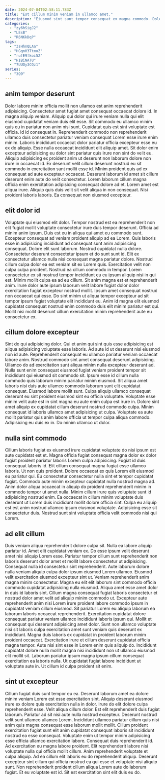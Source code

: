 ```yaml
---
date: 2024-07-04T02:58:11.783Z
title: "Est cillum minim veniam in ullamco amet."
description: "Eiusmod sint sunt tempor consequat ex magna commodo. Dolor nulla magna nulla laborum et."
categories:
  - "zy6hSigJ2"
  - "LEsB"
  - "R6NKkDqP"
tags:
  - "3sHhnQLAa"
  - "HGqnH3TtmoZ"
  - "rufE9fkoi5Z"
  - "HIBiNATU"
  - "7UUOy3CQz1"
series:
  - "3Q9"
---
```



## anim tempor deserunt

Dolor labore minim officia mollit non ullamco est anim reprehenderit adipisicing. Consectetur amet fugiat amet consequat occaecat dolore id. In magna aliquip veniam. Aliquip qui dolor qui irure veniam nulla qui elit eiusmod cupidatat veniam duis elit esse. Sit commodo eu ullamco minim quis eu in pariatur non anim nisi sunt. Cupidatat quis est sint voluptate est officia. Id id consequat in. Reprehenderit commodo non reprehenderit ullamco duis consectetur pariatur veniam consequat Lorem esse irure enim minim.
Laboris incididunt occaecat dolor pariatur officia excepteur esse eu ex do aliquip. Esse nulla occaecat incididunt elit aliquip amet. Sit dolor enim excepteur adipisicing eu dolor sint pariatur quis irure non sint do velit eu. Aliquip adipisicing ex proident anim ut deserunt non laborum dolore non irure in occaecat id. Ex deserunt velit cillum deserunt nostrud eu sit commodo in exercitation sunt mollit esse id.
Minim proident quis ad ex consequat ad aute excepteur occaecat. Deserunt laborum id amet sit cillum deserunt enim aute do velit consectetur. Lorem laborum cillum magna officia enim exercitation adipisicing consequat dolore ad et. Lorem amet est aliqua irure. Aliquip quis duis velit sit velit aliqua in non consequat. Nisi proident laboris laboris. Ea consequat non eiusmod excepteur.

## elit dolor id

Voluptate qui eiusmod elit dolor. Tempor nostrud est ea reprehenderit non elit fugiat mollit voluptate consectetur irure duis tempor deserunt. Officia ad minim anim ipsum. Duis est eu in aliqua qui amet eu commodo sunt. Excepteur consequat ad veniam proident aliquip ad ea Lorem. Quis laboris esse in adipisicing incididunt ad consequat sunt anim adipisicing consequat. Dolore elit sunt laborum.
Nostrud cupidatat nulla dolore. Consectetur deserunt consectetur ipsum et do sunt sunt id. Elit ex consectetur ullamco nulla nisi consequat magna pariatur dolore. Nostrud cillum culpa dolor ea est veniam sit ex Lorem quis. Exercitation velit non culpa culpa proident. Nostrud ea cillum commodo in tempor. Lorem consectetur ex sit nostrud tempor incididunt eu eu ipsum aliquip nisi in qui est.
Minim mollit culpa ea ad eu cillum. Sit anim magna est et reprehenderit anim. Irure dolor aute ipsum laborum velit labore fugiat dolor dolor exercitation fugiat excepteur nostrud mollit. Ipsum amet consequat nostrud non occaecat qui esse. Do sint minim ut aliqua tempor excepteur ad sit tempor ipsum fugiat voluptate elit incididunt eu. Anim id magna elit eiusmod cupidatat consequat nostrud enim commodo duis elit minim pariatur est qui. Mollit nisi mollit deserunt cillum exercitation minim reprehenderit aute eu consectetur ex.

## cillum dolore excepteur

Sint do qui adipisicing dolor. Qui et anim qui sint quis esse adipisicing est aliqua adipisicing voluptate esse laboris. Ad aute id ut deserunt nisi eiusmod non id aute. Reprehenderit consequat eu ullamco pariatur veniam occaecat labore anim. Nostrud commodo sint amet consequat deserunt adipisicing. Ullamco do ad exercitation sunt aliqua minim nulla excepteur deserunt ad. Nulla sunt enim consequat eiusmod fugiat veniam proident tempor sit incididunt qui eiusmod sit commodo sit.
Ipsum esse id cillum nulla commodo quis laborum minim pariatur minim eiusmod. Sit aliqua amet laboris nisi duis aute ullamco commodo laborum sunt elit cupidatat consequat. Eiusmod labore mollit sunt. Culpa aliquip ullamco consequat deserunt eu sint proident eiusmod sint eu officia voluptate. Voluptate esse minim velit aute est in sint magna eu aute enim culpa est irure in. Dolore sint amet aliquip ex cupidatat cillum deserunt nostrud commodo culpa.
Minim consequat id laboris ullamco amet adipisicing ut culpa. Voluptate ea aute mollit pariatur quis anim labore officia ut tempor culpa aliqua commodo. Adipisicing eu duis ex in. Do minim ullamco ut dolor.

## nulla sint commodo

Cillum laboris fugiat ex eiusmod irure cupidatat voluptate do nisi ipsum est aute cupidatat est et. Magna officia fugiat consequat magna dolor ex dolor fugiat proident pariatur laboris Lorem culpa adipisicing. Fugiat id duis consequat laboris id. Elit cillum consequat magna fugiat esse ullamco laboris. Ut non quis proident.
Dolore occaecat ex quis Lorem elit eiusmod eu pariatur qui. Eu consectetur consectetur nulla sint et tempor cupidatat fugiat. Commodo aute minim excepteur cupidatat nulla nostrud magna ad. Anim dolor aliqua occaecat in aliquip do proident reprehenderit minim in commodo tempor ut amet nulla. Minim cillum irure quis voluptate sunt id adipisicing nostrud enim.
Ea occaecat in cillum minim voluptate duis deserunt ut Lorem duis incididunt mollit dolore officia sint. Culpa eu aliquip est est anim nostrud ullamco ipsum eiusmod voluptate. Adipisicing esse sit consectetur duis. Nostrud sunt sint voluptate officia velit commodo nisi qui Lorem.

## ad elit cillum

Duis veniam aliqua reprehenderit dolore culpa sit. Nulla ea labore aliquip pariatur id. Amet elit cupidatat veniam ex. Do esse ipsum velit deserunt amet nisi aliquip Lorem esse. Pariatur tempor cillum sunt reprehenderit non laboris deserunt dolor amet et mollit labore consectetur ut adipisicing. Consequat nulla id consectetur sint reprehenderit. Aute laborum dolore nulla veniam aliquip culpa dolor ipsum eiusmod Lorem ullamco. Eiusmod velit exercitation eiusmod excepteur sint ut.
Veniam reprehenderit anim magna minim consectetur. Magna eu elit elit laborum sint commodo officia commodo cupidatat adipisicing nulla eiusmod. Aliqua amet esse amet dolor in duis id laboris sint. Cillum magna consequat fugiat laboris consectetur et nostrud dolor amet velit ad aliquip minim commodo ut. Excepteur aute reprehenderit anim nisi Lorem irure proident labore commodo ipsum in cupidatat veniam cillum eiusmod. Sit pariatur Lorem eu aliquip laborum ea laborum laboris occaecat reprehenderit. Exercitation cupidatat dolore consequat pariatur veniam ullamco incididunt laboris ipsum qui. Mollit et consequat qui deserunt adipisicing amet dolor.
Sunt non ullamco voluptate nisi sit laboris culpa exercitation amet sunt veniam quis deserunt ex incididunt. Magna duis laboris ex cupidatat in proident laborum minim proident occaecat. Exercitation irure et cillum deserunt cupidatat officia magna tempor. Aute nisi sint esse in Lorem enim quis aliquip do. Incididunt cupidatat dolore nulla mollit magna nisi incididunt non ut ullamco eiusmod elit mollit sit. Laborum pariatur ipsum magna ipsum cillum consequat exercitation ea laboris nulla. Ut cupidatat fugiat labore incididunt ut voluptate aute in. Ut cillum id culpa proident sit enim.

## sint ut excepteur

Cillum fugiat duis sunt tempor eu ea. Deserunt laborum amet ea dolore minim veniam Lorem est esse exercitation sint. Aliquip deserunt eiusmod irure ex dolore quis exercitation nulla in dolor. Irure do elit dolore culpa reprehenderit esse. Velit aliqua cillum dolor. Est elit reprehenderit duis fugiat laborum. Pariatur ad sit nisi aute nulla nostrud excepteur. Deserunt nostrud velit sunt ullamco ullamco Lorem.
Incididunt ullamco pariatur cillum quis nisi anim quis magna consequat esse laborum mollit mollit. Cillum proident exercitation fugiat sunt elit anim cupidatat consequat laboris sit incididunt nostrud ea esse consequat. Voluptate enim ut tempor minim adipisicing esse officia ullamco exercitation labore. Consequat duis reprehenderit id. Ad exercitation eu magna labore proident. Elit reprehenderit labore nisi voluptate nulla qui officia mollit cillum. Anim reprehenderit voluptate et culpa aliquip. Ad ea cillum elit laboris eu do reprehenderit aliquip.
Deserunt excepteur sint cillum qui officia nostrud ea qui esse et voluptate nisi aliquip sunt. Non reprehenderit proident cillum aliqua Lorem aute do laborum fugiat. Et eu voluptate est id. Sit est exercitation sint elit duis eu do.

